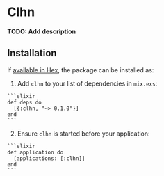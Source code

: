 # Clhn

**TODO: Add description**

## Installation

If [available in Hex](https://hex.pm/docs/publish), the package can be installed as:

  1. Add `clhn` to your list of dependencies in `mix.exs`:

    ```elixir
    def deps do
      [{:clhn, "~> 0.1.0"}]
    end
    ```

  2. Ensure `clhn` is started before your application:

    ```elixir
    def application do
      [applications: [:clhn]]
    end
    ```

